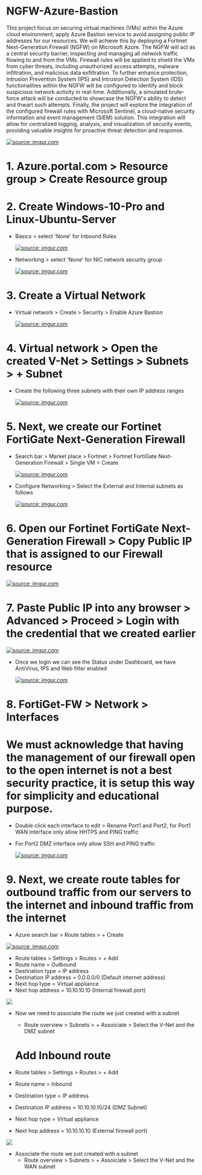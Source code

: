 # NGFW-Azure-Bastion

This project focus on securing virtual machines (VMs) within the Azure cloud environment, apply Azure Bastion service to avoid assigning public IP addresses for our resources. We will achieve this by deploying a Fortinet Next-Generation Firewall (NGFW) on Microsoft Azure.  The NGFW will act as a central security barrier, inspecting and managing all network traffic flowing to and from the VMs.  Firewall rules will be applied to shield the VMs from cyber threats, including unauthorized access attempts, malware infiltration, and malicious data exfiltration.  To further enhance protection, Intrusion Prevention System (IPS) and Intrusion Detection System (IDS) functionalities within the NGFW will be configured to identify and block suspicious network activity in real-time. Additionally, a simulated brute-force attack will be conducted to showcase the NGFW's ability to detect and thwart such attempts. Finally, the project will explore the integration of the configured firewall rules with Microsoft Sentinel, a cloud-native security information and event management (SIEM) solution. This integration will allow for centralized logging, analysis, and visualization of security events, providing valuable insights for proactive threat detection and response.

  <a href="https://imgur.com/3yK2AMT "><img src="https://i.imgur.com//3yK2AMT.png" title="source: imgur.com" /></a> 

# 1. Azure.portal.com > Resource group > Create Resource group
# 2. Create Windows-10-Pro and Linux-Ubuntu-Server

   - Basics > select 'None' for Inbound Rules

     <a href="https://imgur.com/M3YBYn7"><img src="https://i.imgur.com//M3YBYn7.png" title="source: imgur.com" /></a>  

   - Networking > select 'None' for NIC network security group
  
     <a href="https://imgur.com/mHbMGfb"><img src="https://i.imgur.com//mHbMGfb.png" title="source: imgur.com" /></a>
     
# 3. Create a Virtual Network  

   - Virtual network > Create > Security > Enable Azure Bastion

     <a href="https://imgur.com/DH93PIE"><img src="https://i.imgur.com//DH93PIE.png" title="source: imgur.com" /></a>

# 4. Virtual network > Open the created V-Net > Settings > Subnets > + Subnet

   - Create the following three subnets with their own IP address ranges

     <a href="https://imgur.com/RbQVkK4"><img src="https://i.imgur.com//RbQVkK4.png" title="source: imgur.com" /></a>

# 5. Next, we create our Fortinet FortiGate Next-Generation Firewall 
  
   - Search bar > Market place > Fortinet > Fortinet FortiGate Next-Generation Firewall > Single VM > Create

     <a href="https://imgur.com/wleC0HB"><img src="https://i.imgur.com//wleC0HB.png" title="source: imgur.com" /></a>
 
   - Configure Networking > Select the External and Internal subnets as follows

     <a href="https://imgur.com/EpyyYhK"><img src="https://i.imgur.com//EpyyYhK.png" title="source: imgur.com" /></a>

# 6. Open our Fortinet FortiGate Next-Generation Firewall > Copy Public IP that is assigned to our Firewall resource

  <a href="https://imgur.com/WiuxWm1"><img src="https://i.imgur.com//WiuxWm1.png" title="source: imgur.com" /></a>  

# 7. Paste Public IP into any browser > Advanced > Proceed > Login with the credential that we created earlier

  <a href="https://imgur.com/NvM5YXm"><img src="https://i.imgur.com//NvM5YXm.png" title="source: imgur.com" /></a>  

   - Once we login we can see the Status under Dashboard, we have AntiVirus, IPS and Web filter enabled

     <a href="https://imgur.com/GWNivpj"><img src="https://i.imgur.com//GWNivpj.png" title="source: imgur.com" /></a>

# 8. FortiGet-FW > Network > Interfaces
 
 # We must acknowledge that having the management of our firewall open to the open internet is not a best security practice, it is setup this way for simplicity and educational purpose.

   - Double click each interface to edit > Rename Port1 and Port2, for Port1 WAN interface only allow HHTPS and PING traffic
   - For Port2 DMZ interface only allow SSH and PING traffic

     <a href="https://imgur.com/HaaaeQx"><img src="https://i.imgur.com//HaaaeQx.png" title="source: imgur.com" /></a>

# 9. Next, we create route tables for outbound traffic from our  servers to the internet and inbound traffic from the internet

   - Azure search bar > Route tables > + Create

  <a href="https://imgur.com/0vMODoX"><img src="https://i.imgur.com//0vMODoX.png" title="source: imgur.com" /></a>

   - Route tables > Settings > Routes > + Add
   - Route name = Outbound
   - Destination type = IP address
   - Destination IP address = 0.0.0.0/0 (Default internet address)
   - Next hop type = Virtual appliance
   - Next hop address = 10.10.10.10 (Internal firewall port)

  <a href="https://imgur.com/B2TqFcL"><img src="https://i.imgur.com//B2TqFcL.png" tB2TqFcLitle="source: imgur.com" /></a>

   - Now we need to associate the route we just created with a subnet
     - Route overview > Subnets > + Assoiciate > Select the V-Net and the DMZ subnet

     # Add Inbound route
      
   - Route tables > Settings > Routes > + Add
   - Route name = Inbound
   - Destination type = IP address
   - Destination IP address = 10.10.10.10/24 (DMZ Subnet)
   - Next hop type = Virtual appliance
   - Next hop address = 10.10.10.10 (External firewall port)

  <a href="https://imgur.com/DWR519y"><img src="https://i.imgur.com//DWR519y.png" tB2TqFcLitle="source: imgur.com" /></a>

   - Associate the route we just created with a subnet
     - Route overview > Subnets > + Assoiciate > Select the V-Net and the WAN subnet


    




